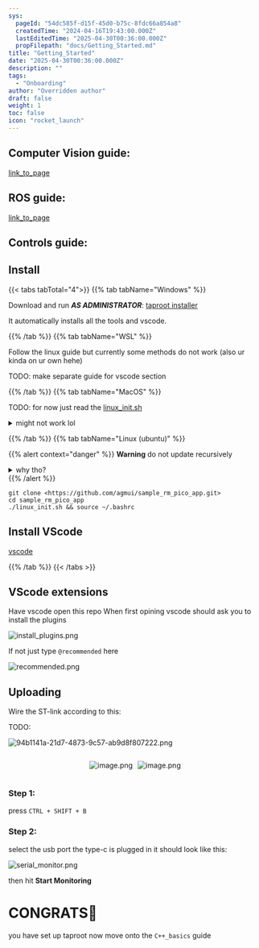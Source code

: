 ```yaml
---
sys:
  pageId: "54dc585f-d15f-45d0-b75c-8fdc66a854a8"
  createdTime: "2024-04-16T19:43:00.000Z"
  lastEditedTime: "2025-04-30T00:36:00.000Z"
  propFilepath: "docs/Getting_Started.md"
title: "Getting_Started"
date: "2025-04-30T00:36:00.000Z"
description: ""
tags:
  - "Onboarding"
author: "Overridden author"
draft: false
weight: 1
toc: false
icon: "rocket_launch"
---
```


## Computer Vision guide:

[link_to_page](86d45bc0-388b-4d26-8848-44f255f73d0e)

## ROS guide:

[link_to_page](3c76c1de-ec8f-46d6-8b0a-294005edc2d5)

## Controls guide:

## Install

{{< tabs tabTotal="4">}}
{{% tab tabName="Windows" %}}

Download and run _**AS ADMINISTRATOR**_: [taproot installer](https://github.com/Thornbots/TeachingFreshies/releases/tag/1.0)

It automatically installs all the tools and vscode.

{{% /tab %}}
{{% tab tabName="WSL" %}}

Follow the linux guide but currently some methods do not work (also ur kinda on ur own hehe)

TODO: make separate guide for vscode section

{{% /tab %}}
{{% tab tabName="MacOS" %}}

TODO: for now just read the [linux_init.sh](https://github.com/agmui/sample_rm_pico_app/blob/main/linux_init.sh)

<details>
<summary>might not work lol</summary>

`brew install libusb pkg-config`

Next install: [vscode](https://code.visualstudio.com/Download)

</details>

{{% /tab %}}
{{% tab tabName="Linux (ubuntu)" %}}

{{% alert context="danger" %}}
**Warning** do not update recursively
<details>
<summary>why tho?</summary>
There are some submodules that may go on for a while (like tinyusb) and I highly
recommend you don't need to get them.
If you want to see what submodules I update just look in `linux_init.sh`
</details>
{{% /alert %}}

```shell
git clone <https://github.com/agmui/sample_rm_pico_app.git>
cd sample_rm_pico_app
./linux_init.sh && source ~/.bashrc
```

## Install VScode

[vscode](https://code.visualstudio.com/Download)

{{% /tab %}}
{{< /tabs >}}

## VScode extensions

Have vscode open this repo
When first opining vscode should ask you to install the plugins

![install_plugins.png](https://prod-files-secure.s3.us-west-2.amazonaws.com/d518164a-d88e-44d1-a4ee-3adb3bd8bce0/89bd30f0-1825-4e77-867b-0a41ce370880/install_plugins.png?X-Amz-Algorithm=AWS4-HMAC-SHA256&X-Amz-Content-Sha256=UNSIGNED-PAYLOAD&X-Amz-Credential=ASIAZI2LB466Q46RFNIZ%2F20250617%2Fus-west-2%2Fs3%2Faws4_request&X-Amz-Date=20250617T050937Z&X-Amz-Expires=3600&X-Amz-Security-Token=IQoJb3JpZ2luX2VjEIX%2F%2F%2F%2F%2F%2F%2F%2F%2F%2FwEaCXVzLXdlc3QtMiJIMEYCIQDvwl7Ke6IOWd6n1oy%2Fcb53O1NzFrfudTwpxcMqpS%2BVZwIhAL3cbccC9MimZDjSM4exs5ecTJPWO8DkEVkn8cB0aHPbKv8DCG4QABoMNjM3NDIzMTgzODA1Igz7%2FDkAZlDi5wYT%2F7Aq3AM6vS9r%2BE%2FP9IDehrl8lhO8mNvVqI5xRxpzLannQQMBqGSbsnMYKwHo96ROBLiJGZcyu4PlJYc2DUDzd06T2YWXPL1QTG0cOuD3ap2lb%2F5it%2FQ7dTXcSh9EvK9FtGGbhsw1p1APITVy23894yG7G2nQJNlwktoNGaHSADmzab7%2BMRx47s5%2BtqdXWH%2BAyJdYnAhtDYIyagtBvJGPxqFFDVtlDOfDa4ZtrjydI9ZBYTgNs5koS4Z%2BIwM%2BUrnypjXIHBTgAJ0kAfS9tFblu84F6w%2Br3IiRZbyTS3Yz7vtZSaveOEgPTXSdLZ5J1atzLaa4beDvulM09j%2Fxv7%2BViuhfFq7eowisea5Mj8xt%2FPscoEnbkYyTPvyLRuCCeU8tuEXWDaeQzMcwbLg4HN7I4trUqXRn8aJGreqgtLFqT3Mw3Lc1GVNWnq30iTCt3WCemWMeqmXnOQa1sk%2F%2BZy%2BGx7MuIVgW0Uw8zNit2CqwBPvI21LUU7n02TYC6zp75UoQBRI5e3Pc6yIyq3kYBTe4NS80gJLz6lnnBLvhSlejdh1BTNelziM%2BqDPibGj%2FsNVU1LqJcf1cFRzkfTiDo5rFgHHmck3sXvdgcDSvSov%2FZ2PPMtVwiJjT8D1Dj0MkGrOJZDCM7MPCBjqkAbZp0pWoLpd6YlHCzMTY%2BpSWpRqG7Hl5JD5dw6tcxaFUYkb5sdCta2Sg1KHVWDDOKZ%2FxFuZGYMZkRthxbD8fLdgv%2FXvwGF3bQdIa4gwh2Ay7WSzJ9O9tXJVo1lwFQnHQpiCi%2BCV3bc7c9jVT2ZZOGTiYqAWLUldxgliTtLsUfXyX44ZIy4h3nOtWF3Jy3VxL%2F4kcGn3HpJG34RnjJFOTD0cHjwxK&X-Amz-Signature=d63a7580ea62a9066060decae368d02e05a7bf1cfa9059bcd2b3a58763b8ca0a&X-Amz-SignedHeaders=host&x-amz-checksum-mode=ENABLED&x-id=GetObject)

If not just type `@recommended` here  

![recommended.png](https://prod-files-secure.s3.us-west-2.amazonaws.com/d518164a-d88e-44d1-a4ee-3adb3bd8bce0/61e661e9-5d85-4dfc-be0d-8d2097a5e793/recommended.png?X-Amz-Algorithm=AWS4-HMAC-SHA256&X-Amz-Content-Sha256=UNSIGNED-PAYLOAD&X-Amz-Credential=ASIAZI2LB466Q46RFNIZ%2F20250617%2Fus-west-2%2Fs3%2Faws4_request&X-Amz-Date=20250617T050937Z&X-Amz-Expires=3600&X-Amz-Security-Token=IQoJb3JpZ2luX2VjEIX%2F%2F%2F%2F%2F%2F%2F%2F%2F%2FwEaCXVzLXdlc3QtMiJIMEYCIQDvwl7Ke6IOWd6n1oy%2Fcb53O1NzFrfudTwpxcMqpS%2BVZwIhAL3cbccC9MimZDjSM4exs5ecTJPWO8DkEVkn8cB0aHPbKv8DCG4QABoMNjM3NDIzMTgzODA1Igz7%2FDkAZlDi5wYT%2F7Aq3AM6vS9r%2BE%2FP9IDehrl8lhO8mNvVqI5xRxpzLannQQMBqGSbsnMYKwHo96ROBLiJGZcyu4PlJYc2DUDzd06T2YWXPL1QTG0cOuD3ap2lb%2F5it%2FQ7dTXcSh9EvK9FtGGbhsw1p1APITVy23894yG7G2nQJNlwktoNGaHSADmzab7%2BMRx47s5%2BtqdXWH%2BAyJdYnAhtDYIyagtBvJGPxqFFDVtlDOfDa4ZtrjydI9ZBYTgNs5koS4Z%2BIwM%2BUrnypjXIHBTgAJ0kAfS9tFblu84F6w%2Br3IiRZbyTS3Yz7vtZSaveOEgPTXSdLZ5J1atzLaa4beDvulM09j%2Fxv7%2BViuhfFq7eowisea5Mj8xt%2FPscoEnbkYyTPvyLRuCCeU8tuEXWDaeQzMcwbLg4HN7I4trUqXRn8aJGreqgtLFqT3Mw3Lc1GVNWnq30iTCt3WCemWMeqmXnOQa1sk%2F%2BZy%2BGx7MuIVgW0Uw8zNit2CqwBPvI21LUU7n02TYC6zp75UoQBRI5e3Pc6yIyq3kYBTe4NS80gJLz6lnnBLvhSlejdh1BTNelziM%2BqDPibGj%2FsNVU1LqJcf1cFRzkfTiDo5rFgHHmck3sXvdgcDSvSov%2FZ2PPMtVwiJjT8D1Dj0MkGrOJZDCM7MPCBjqkAbZp0pWoLpd6YlHCzMTY%2BpSWpRqG7Hl5JD5dw6tcxaFUYkb5sdCta2Sg1KHVWDDOKZ%2FxFuZGYMZkRthxbD8fLdgv%2FXvwGF3bQdIa4gwh2Ay7WSzJ9O9tXJVo1lwFQnHQpiCi%2BCV3bc7c9jVT2ZZOGTiYqAWLUldxgliTtLsUfXyX44ZIy4h3nOtWF3Jy3VxL%2F4kcGn3HpJG34RnjJFOTD0cHjwxK&X-Amz-Signature=80f3d99a61ca1fdb4a6c2d144ed15306d3d978d2adf94b7c69bd1039ea6a12d3&X-Amz-SignedHeaders=host&x-amz-checksum-mode=ENABLED&x-id=GetObject)

## Uploading

Wire the ST-link according to this:

TODO:

![94b1141a-21d7-4873-9c57-ab9d8f807222.png](https://prod-files-secure.s3.us-west-2.amazonaws.com/d518164a-d88e-44d1-a4ee-3adb3bd8bce0/e5fad17d-ab82-4300-9f4c-505ab4b1202c/94b1141a-21d7-4873-9c57-ab9d8f807222.png?X-Amz-Algorithm=AWS4-HMAC-SHA256&X-Amz-Content-Sha256=UNSIGNED-PAYLOAD&X-Amz-Credential=ASIAZI2LB466Q46RFNIZ%2F20250617%2Fus-west-2%2Fs3%2Faws4_request&X-Amz-Date=20250617T050937Z&X-Amz-Expires=3600&X-Amz-Security-Token=IQoJb3JpZ2luX2VjEIX%2F%2F%2F%2F%2F%2F%2F%2F%2F%2FwEaCXVzLXdlc3QtMiJIMEYCIQDvwl7Ke6IOWd6n1oy%2Fcb53O1NzFrfudTwpxcMqpS%2BVZwIhAL3cbccC9MimZDjSM4exs5ecTJPWO8DkEVkn8cB0aHPbKv8DCG4QABoMNjM3NDIzMTgzODA1Igz7%2FDkAZlDi5wYT%2F7Aq3AM6vS9r%2BE%2FP9IDehrl8lhO8mNvVqI5xRxpzLannQQMBqGSbsnMYKwHo96ROBLiJGZcyu4PlJYc2DUDzd06T2YWXPL1QTG0cOuD3ap2lb%2F5it%2FQ7dTXcSh9EvK9FtGGbhsw1p1APITVy23894yG7G2nQJNlwktoNGaHSADmzab7%2BMRx47s5%2BtqdXWH%2BAyJdYnAhtDYIyagtBvJGPxqFFDVtlDOfDa4ZtrjydI9ZBYTgNs5koS4Z%2BIwM%2BUrnypjXIHBTgAJ0kAfS9tFblu84F6w%2Br3IiRZbyTS3Yz7vtZSaveOEgPTXSdLZ5J1atzLaa4beDvulM09j%2Fxv7%2BViuhfFq7eowisea5Mj8xt%2FPscoEnbkYyTPvyLRuCCeU8tuEXWDaeQzMcwbLg4HN7I4trUqXRn8aJGreqgtLFqT3Mw3Lc1GVNWnq30iTCt3WCemWMeqmXnOQa1sk%2F%2BZy%2BGx7MuIVgW0Uw8zNit2CqwBPvI21LUU7n02TYC6zp75UoQBRI5e3Pc6yIyq3kYBTe4NS80gJLz6lnnBLvhSlejdh1BTNelziM%2BqDPibGj%2FsNVU1LqJcf1cFRzkfTiDo5rFgHHmck3sXvdgcDSvSov%2FZ2PPMtVwiJjT8D1Dj0MkGrOJZDCM7MPCBjqkAbZp0pWoLpd6YlHCzMTY%2BpSWpRqG7Hl5JD5dw6tcxaFUYkb5sdCta2Sg1KHVWDDOKZ%2FxFuZGYMZkRthxbD8fLdgv%2FXvwGF3bQdIa4gwh2Ay7WSzJ9O9tXJVo1lwFQnHQpiCi%2BCV3bc7c9jVT2ZZOGTiYqAWLUldxgliTtLsUfXyX44ZIy4h3nOtWF3Jy3VxL%2F4kcGn3HpJG34RnjJFOTD0cHjwxK&X-Amz-Signature=d8dcdc4d2bac8a0b9da0cc7478277647cfed3e8c1c4d038264ba6ba478f02a83&X-Amz-SignedHeaders=host&x-amz-checksum-mode=ENABLED&x-id=GetObject)

<div style="display: flex;flex-direction: row; column-gap:10px; max-width: 630px;justify-content: center;">
<div>

![image.png](https://prod-files-secure.s3.us-west-2.amazonaws.com/d518164a-d88e-44d1-a4ee-3adb3bd8bce0/210ecb78-1116-4d7b-b9b7-2292f66fa2c2/image.png?X-Amz-Algorithm=AWS4-HMAC-SHA256&X-Amz-Content-Sha256=UNSIGNED-PAYLOAD&X-Amz-Credential=ASIAZI2LB466ZMH42MU7%2F20250617%2Fus-west-2%2Fs3%2Faws4_request&X-Amz-Date=20250617T050940Z&X-Amz-Expires=3600&X-Amz-Security-Token=IQoJb3JpZ2luX2VjEIX%2F%2F%2F%2F%2F%2F%2F%2F%2F%2FwEaCXVzLXdlc3QtMiJHMEUCIQD2cR64ikk0dP0cv0DtcHcfSM2%2FRBtQPBs%2BjxhLF%2BTg1QIgffzvUcPTqHgcjRiwno3hCzeIsgkscXkGDF7%2BsQt8eUUq%2FwMIbhAAGgw2Mzc0MjMxODM4MDUiDAp77jNuiyS%2BIV05YSrcA%2F9W6k3a2yq%2BQnCQAGL8LvCmgyaxQrjHGZufNjUiFpb0xyGi%2FEDcWRiqfvTznppirWd5y%2FHggA8SIw54GMCJeyEXZrLNbEMvXOFjAhzT5XsHfLARJ7BtBKrQapaYmznDDP8ALrQp3yLekajdiWbWB5STkcDdmfC%2FezgMpB%2FpKoncqoUGkI9%2F4g8%2Bqwy6mP6ewmr03m9DnmMAgjJvlzosyVoBVEiGzB3CXMJY7oU%2FALjdpQ0ZDdOHNy3%2BOYA%2FhSZyDeoisttWE2GRcq%2FYnCwZ5E2g9aw%2BS0U6gl6dwLKtU5PkXT7BtuDIBBFecAl2LawPp%2F3EuIkyqpBfRv9gu8uIpfWhjaf%2F1qmjcFZKb0Rj403TtkOIwoq%2BWpW9STNaBo9I0PXqGBUgzQn%2FRVSB08U0ICZMJAobm4hs%2F6KequXUr3BdcumL5On7EllMZKH16jwJE82kwxVKeta1asG6NUsewOFPLUddTC5HOWW5nykXbaw2361uEL0chzbRMrjsdZ9zm4KFWo4kaa88ciWOwqiBWrTMTkOznXqTBGR%2BXFZ%2F%2FjD3Gad8XpXMAtBta4ZbSpPzWCa7q1U6jAeOkhEDLJf2TncVVzOAGSTXPuz8IqHx0vSLBGvd3%2FWkB8w3VvCXMPjrw8IGOqUB1AKtKIVqH4RtX%2BXj59YS0j9G3%2BbGmb7lfpVNXL8ig3Io6aMpt2vu2nBvwrQ5Sz0LpxMM1%2F9%2FOnzvrlfJ1QCoVPhIeiYsXGOukeTL1gVOU%2B8%2BTVGgGodhKq0N%2FhKc04Ge6k38%2Fs0BeYy%2BVM47o%2FgrrjTf7iQbK6ErBPvORSbynJNP0w4rtq81G7jHDcJXbK9l9sTgtvqHOY7Ak%2BAUz3T0e5ZHeZ34&X-Amz-Signature=0c389369033f3be9ab90cc0653b920037293e8956257e76bbb1aee99c1cb2ec6&X-Amz-SignedHeaders=host&x-amz-checksum-mode=ENABLED&x-id=GetObject)

</div>
<div>

![image.png](https://prod-files-secure.s3.us-west-2.amazonaws.com/d518164a-d88e-44d1-a4ee-3adb3bd8bce0/33a0fd0f-8ca6-4a86-8e09-26e95ded1fff/image.png?X-Amz-Algorithm=AWS4-HMAC-SHA256&X-Amz-Content-Sha256=UNSIGNED-PAYLOAD&X-Amz-Credential=ASIAZI2LB46663VTDJSF%2F20250617%2Fus-west-2%2Fs3%2Faws4_request&X-Amz-Date=20250617T050940Z&X-Amz-Expires=3600&X-Amz-Security-Token=IQoJb3JpZ2luX2VjEIX%2F%2F%2F%2F%2F%2F%2F%2F%2F%2FwEaCXVzLXdlc3QtMiJHMEUCIQDCAhk9yteumsNpg53eD0AZHndhW430RVMctUn03cs4lQIgT%2F5mPXzDGaswZS2SVDGp1bRI%2FnkOUa6FxZQyF6EFBecq%2FwMIbhAAGgw2Mzc0MjMxODM4MDUiDLZcUuOL5pL5CHpvPyrcAxopVXCz0NxxEZYZn7dMTkK2XrhOqW006EGb2BdzcXsvGZmBdjdJFqA0zBmGaqo0I%2BB3wYf0SP1rYvHoIPd6VEgFp0Xji1Lz7B57O4yvtqxIRP4zuq%2FJ1aPBV45EJRQr%2FouQMSaVZDx8ZBPRj7TedQKjWOCL%2BtksMbDTzuoy43M2t2Icb0EbmiIpvnK5EUmpeQj3A5F4kIfAk5ufnLq9srgk9wvJ1j%2BvOMK9EbPkmmG6RjDERvw5alfcv2l%2FSjTIkJsocUk8d1S36NLt3tFlkolZhIyCcCXIMvzZgMsBst7cS8dfuIY2n5AsqBtCC9NFAqCHduwExHQ8sI6oA%2FgFixlNxjeo0Uf5gAcoxkfohSDODKrwksTCAAoAZdMVG0INaFGtQopwrlaIdcNLQ9Us%2FqGQVKkPF4IK13Ou0DEUpACfiR5yWjlLCO%2FWfcMOMuIbTviDfbJW6xLkUdEvDei7QUtloyIwaFDzWIXCkzbD%2B2q8ueaQmTYQUIjHjrUETeOXWd4xe%2FyJPo1ymr32%2B%2BPxBijn3zxxPuYGSw4d8nNLX4Nx1eNZJ%2B%2Bpfe3hXSw981uITeiD1jCFoFFs5Hbqim8HBPiDMeMplVvQgqyjQSNFB7mj%2FKerZQiF8bV741fEMPrrw8IGOqUBgRN8peR%2B6aNRE9IpVR4dIpcyW%2Bn1N5nZVCZU1EOEPmVps5TjEbeOuG%2FX%2B5Tp6bnDDv4pGAqDFQS8m7T1e1KoRiuVZGvJx%2BUcQbQqtuazfIcmAge%2BkpyfLQY3ao%2BEKUZwGJBn0y0w1pQTr8PA8OWvWh7ShXbTuFgCkw3uJogbBUzWTlZ8URsXq0%2B0k9u3ZTy4o2O0XVZ1f21QzJtKxEUh%2BBr8PEIY&X-Amz-Signature=b17a91b6e707e56a39217058e7a820cba49b0ad77fa3e095c041768ae17b45c0&X-Amz-SignedHeaders=host&x-amz-checksum-mode=ENABLED&x-id=GetObject)

</div>
</div>

### Step 1:

press `CTRL + SHIFT + B`

### Step 2:

select the usb port the type-c is plugged in it should look like this:

![serial_monitor.png](https://prod-files-secure.s3.us-west-2.amazonaws.com/d518164a-d88e-44d1-a4ee-3adb3bd8bce0/f03f4774-05d4-4393-b6a0-d5efb6d315ab/serial_monitor.png?X-Amz-Algorithm=AWS4-HMAC-SHA256&X-Amz-Content-Sha256=UNSIGNED-PAYLOAD&X-Amz-Credential=ASIAZI2LB466Q46RFNIZ%2F20250617%2Fus-west-2%2Fs3%2Faws4_request&X-Amz-Date=20250617T050937Z&X-Amz-Expires=3600&X-Amz-Security-Token=IQoJb3JpZ2luX2VjEIX%2F%2F%2F%2F%2F%2F%2F%2F%2F%2FwEaCXVzLXdlc3QtMiJIMEYCIQDvwl7Ke6IOWd6n1oy%2Fcb53O1NzFrfudTwpxcMqpS%2BVZwIhAL3cbccC9MimZDjSM4exs5ecTJPWO8DkEVkn8cB0aHPbKv8DCG4QABoMNjM3NDIzMTgzODA1Igz7%2FDkAZlDi5wYT%2F7Aq3AM6vS9r%2BE%2FP9IDehrl8lhO8mNvVqI5xRxpzLannQQMBqGSbsnMYKwHo96ROBLiJGZcyu4PlJYc2DUDzd06T2YWXPL1QTG0cOuD3ap2lb%2F5it%2FQ7dTXcSh9EvK9FtGGbhsw1p1APITVy23894yG7G2nQJNlwktoNGaHSADmzab7%2BMRx47s5%2BtqdXWH%2BAyJdYnAhtDYIyagtBvJGPxqFFDVtlDOfDa4ZtrjydI9ZBYTgNs5koS4Z%2BIwM%2BUrnypjXIHBTgAJ0kAfS9tFblu84F6w%2Br3IiRZbyTS3Yz7vtZSaveOEgPTXSdLZ5J1atzLaa4beDvulM09j%2Fxv7%2BViuhfFq7eowisea5Mj8xt%2FPscoEnbkYyTPvyLRuCCeU8tuEXWDaeQzMcwbLg4HN7I4trUqXRn8aJGreqgtLFqT3Mw3Lc1GVNWnq30iTCt3WCemWMeqmXnOQa1sk%2F%2BZy%2BGx7MuIVgW0Uw8zNit2CqwBPvI21LUU7n02TYC6zp75UoQBRI5e3Pc6yIyq3kYBTe4NS80gJLz6lnnBLvhSlejdh1BTNelziM%2BqDPibGj%2FsNVU1LqJcf1cFRzkfTiDo5rFgHHmck3sXvdgcDSvSov%2FZ2PPMtVwiJjT8D1Dj0MkGrOJZDCM7MPCBjqkAbZp0pWoLpd6YlHCzMTY%2BpSWpRqG7Hl5JD5dw6tcxaFUYkb5sdCta2Sg1KHVWDDOKZ%2FxFuZGYMZkRthxbD8fLdgv%2FXvwGF3bQdIa4gwh2Ay7WSzJ9O9tXJVo1lwFQnHQpiCi%2BCV3bc7c9jVT2ZZOGTiYqAWLUldxgliTtLsUfXyX44ZIy4h3nOtWF3Jy3VxL%2F4kcGn3HpJG34RnjJFOTD0cHjwxK&X-Amz-Signature=e72921f000ab5aa871e0b187f9ee1b4d3bb759a716599e3e5e541e98c8a3baa0&X-Amz-SignedHeaders=host&x-amz-checksum-mode=ENABLED&x-id=GetObject)

then hit **Start Monitoring**

# CONGRATS🎉

you have set up taproot now move onto the `C++_basics` guide

